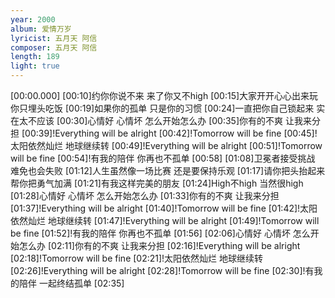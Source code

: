 ```yaml
---
year: 2000
album: 爱情万岁
lyricist: 五月天 阿信
composer: 五月天 阿信
length: 189
light: true
---
```

[00:00.000]
[00:10]约你你说不来 来了你又不high
[00:15]大家开开心心出来玩 你只埋头吃饭
[00:19]如果你的孤单 只是你的习惯
[00:24]一直把你自己锁起来 实在太不应该
[00:30]心情好 心情坏 怎么开始怎么办
[00:35]你有的不爽 让我来分担
[00:39]!Everything will be alright
[00:42]!Tomorrow will be fine
[00:45]!太阳依然灿烂 地球继续转
[00:49]!Everything will be alright
[00:51]!Tomorrow will be fine
[00:54]!有我的陪伴 你再也不孤单
[00:58]
[01:08]卫冕者接受挑战 难免也会失败
[01:12]人生虽然像一场比赛 还是要保持乐观
[01:17]请你把头抬起来 帮你把勇气加满
[01:21]有我这样完美的朋友
[01:24]High不high 当然很high
[01:28]心情好 心情坏 怎么开始怎么办
[01:33]你有的不爽 让我来分担
[01:37]!Everything will be alright
[01:40]!Tomorrow will be fine
[01:42]!太阳依然灿烂 地球继续转
[01:47]!Everything will be alright
[01:49]!Tomorrow will be fine
[01:52]!有我的陪伴 你再也不孤单
[01:56]
[02:06]心情好 心情坏 怎么开始怎么办
[02:11]你有的不爽 让我来分担
[02:16]!Everything will be alright
[02:18]!Tomorrow will be fine
[02:21]!太阳依然灿烂 地球继续转
[02:26]!Everything will be alright
[02:28]!Tomorrow will be fine
[02:30]!有我的陪伴 一起终结孤单
[02:35]